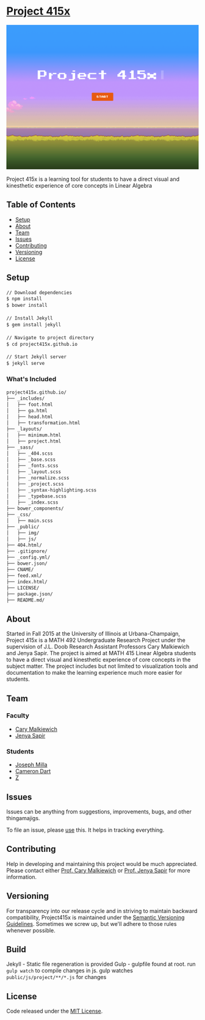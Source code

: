 # [Project 415x](http://p415x.xyz/)
[![Project 415x](public/img/project415x.png)](http://p415x.xyz/)

Project 415x is a learning tool for students to have a direct visual and kinesthetic experience of core concepts in Linear Algebra

## Table of Contents
- [Setup](#setup)
- [About](#about)
- [Team](#team)
- [Issues](#issues)
- [Contributing](#contributing)
- [Versioning](#versioning)
- [License](#license)

## Setup
```bash
// Download dependencies
$ npm install
$ bower install

// Install Jekyll
$ gem install jekyll

// Navigate to project directory
$ cd project415x.github.io

// Start Jekyll server
$ jekyll serve
```

### What's Included
```
project415x.github.io/
├── _includes/
│   ├── foot.html
│   ├── ga.html
│   ├── head.html
│   ├── transformation.html
├── _layouts/
│   ├── minimum.html
│   ├── project.html
├── _sass/
│   ├── _404.scss
│   ├── _base.scss
│   ├── _fonts.scss
│   ├── _layout.scss
│   ├── _normalize.scss
│   ├── _project.scss
│   ├── _syntax-highlighting.scss
│   ├── _typebase.scss
│   ├── _index.scss
├── bower_components/
├── _css/
│   ├── main.scss
├── _public/
│   ├── img/
│   ├── js/
├── 404.html/
├── .gitignore/
├── _config.yml/
├── bower.json/
├── CNAME/
├── feed.xml/
├── index.html/
├── LICENSE/
├── package.json/
├── README.md/
```

## About
Started in Fall 2015 at the University of Illinois at Urbana-Champaign, Project 415x is a MATH 492 Undergraduate Research Project under the supervision of J.L. Doob Research Assistant Professors Cary Malkiewich and Jenya Sapir. The project is aimed at MATH 415 Linear Algebra students to have a direct visual and kinesthetic experience of core concepts in the subject matter. The project includes but not limited to visualization tools and documentation to make the learning experience much more easier for students.

## Team
### Faculty
- [Cary Malkiewich](http://math.uiuc.edu/~cmalkiew/)
- [Jenya Sapir](http://www.math.illinois.edu/~jsapir2/)

### Students
- [Joseph Milla](https://josephmilla.com/)
- [Cameron Dart](https://github.com/skamdart)
- [Z](https://github.com/zwang180)

## Issues
Issues can be anything from suggestions, improvements, bugs, and other thingamajigs.

To file an issue, please [use](https://github.com/project415x/project415x.github.io/issues/new) this. It helps in tracking everything.

## Contributing
Help in developing and maintaining this project would be much appreciated. Please contact either [Prof. Cary Malkiewich](http://math.uiuc.edu/~cmalkiew/) or [Prof. Jenya Sapir](http://www.math.illinois.edu/~jsapir2/) for more information.

## Versioning
For transparency into our release cycle and in striving to maintain backward compatibility, Project415x is maintained under the [Semantic Versioning Guidelines](http://semver.org/). Sometimes we screw up, but we'll adhere to those rules whenever possible.

## Build
Jekyll - Static file regeneration is provided
Gulp - gulpfile found at root. run `gulp watch` to compile changes in js. gulp watches `public/js/project/**/*.js` for changes

## License
Code released under the [MIT License](LICENSE).
